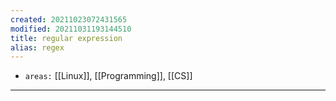 ```yaml
---
created: 20211023072431565
modified: 20211031193144510
title: regular expression
alias: regex
---
```


- `areas:` [[Linux]], [[Programming]], [[CS]]

---

